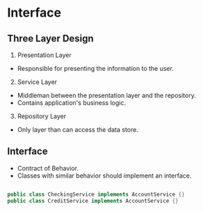 # Interface

## Three Layer Design

1. Presentation Layer
- Responsible for presenting the information to the user.

2. Service Layer
- Middleman between the presentation layer and the repository.
- Contains application's business logic.

3. Repository Layer
- Only layer than can access the data store.

## Interface

- Contract of Behavior.
- Classes with similar behavior should implement an interface.

```java

public class CheckingService implements AccountService {}
public class CreditService implements AccountService {}
```